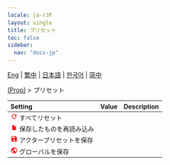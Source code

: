```yaml
---
locale: ja-rJP
layout: single
title: プリセット
toc: false
sidebar:
  nav: "docs-jp"
---
```

[Eng](/dancexr/menu/2025.4/prop/actor_presets) | [繁中](/tw/dancexr/menu/2025.4/prop/actor_presets) | [日本語](/jp/dancexr/menu/2025.4/prop/actor_presets) | [한국어](/kr/dancexr/menu/2025.4/prop/actor_presets) | [简中](/zh/dancexr/menu/2025.4/prop/actor_presets)

[(Prop)](../menu#(Prop)) > プリセット



| Setting | Value | Description |
| :--- | --- | :--- |
| <img src="/images/icon/ic_refresh.png" alt="refresh icon"/> すべてリセット</nobr>|| 
| <img src="/images/icon/ic_file.png" alt="file icon"/> 保存したものを再読み込み</nobr>|| 
| <img src="/images/icon/ic_save.png" alt="save icon"/> アクタープリセットを保存</nobr>|| 
| <img src="/images/icon/ic_globe.png" alt="globe icon"/> グローバルを保存</nobr>|| 
